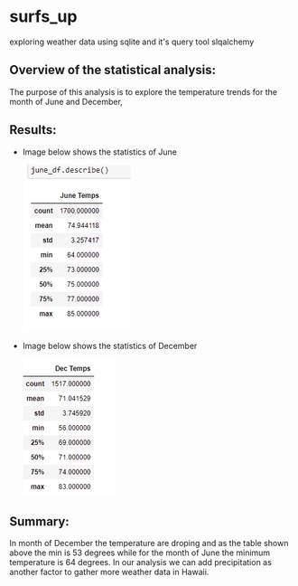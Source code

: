 # surfs_up
exploring weather data using sqlite and it's query tool slqalchemy

## Overview of the statistical analysis:
The purpose of this analysis is to explore the temperature trends for the month of June and December, 

##  Results:

 * Image below shows the statistics of June
 
      ![June Screenshot](https://github.com/elzmanzi/surfs_up/blob/main/Resource/june_temps.PNG)

 * Image below shows the statistics of December
 
      ![Dec Screenshot](https://github.com/elzmanzi/surfs_up/blob/main/Resource/Dec_temps.PNG)
## Summary:
In month of December the temperature are droping and as the table shown above the min is 53 degrees while for the month of June the minimum temperature is 64 degrees.
In our analysis we can add precipitation as another factor to gather more weather data in Hawaii. 
